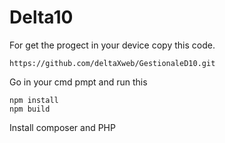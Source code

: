 # Delta10
For get the progect in your device copy this code.
````
https://github.com/deltaXweb/GestionaleD10.git
````

Go in your cmd pmpt and run this
````
npm install
npm build
````

Install composer and PHP
